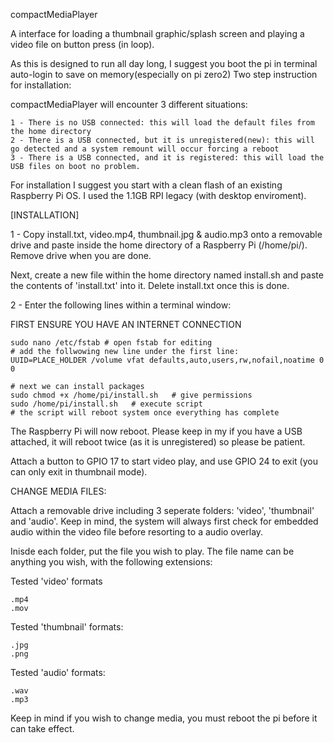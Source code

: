 compactMediaPlayer

A interface for loading a thumbnail graphic/splash screen and playing a video file on button press (in loop).

As this is designed to run all day long, I suggest you boot the pi in terminal auto-login to save on memory(especially on pi zero2)
Two step instruction for installation:

compactMediaPlayer will encounter 3 different situations:
    
    1 - There is no USB connected: this will load the default files from the home directory
    2 - There is a USB connected, but it is unregistered(new): this will go detected and a system remount will occur forcing a reboot
    3 - There is a USB connected, and it is registered: this will load the USB files on boot no problem.
    
For installation I suggest you start with a clean flash of an existing Raspberry Pi OS. I used the 1.1GB RPI legacy (with desktop enviroment).


[INSTALLATION]

1 - Copy install.txt, video.mp4, thumbnail.jpg & audio.mp3 onto a removable drive and paste inside the home directory of a Raspberry Pi (/home/pi/). Remove drive when you are done.

Next, create a new file within the home directory named install.sh and paste the contents of 'install.txt' into it. Delete install.txt once this is done.

2 - Enter the following lines within a terminal window:

FIRST ENSURE YOU HAVE AN INTERNET CONNECTION

    sudo nano /etc/fstab # open fstab for editing
    # add the follwowing new line under the first line:
    UUID=PLACE_HOLDER /volume vfat defaults,auto,users,rw,nofail,noatime 0 0
    
    # next we can install packages
    sudo chmod +x /home/pi/install.sh   # give permissions
    sudo /home/pi/install.sh   # execute script
    # the script will reboot system once everything has complete
    
The Raspberry Pi will now reboot. Please keep in my if you have a USB attached, it will reboot twice (as it is unregistered) so please be patient. 

Attach a button to GPIO 17 to start video play, and use GPIO 24 to exit (you can only exit in thumbnail mode).

CHANGE MEDIA FILES:

Attach a removable drive including 3 seperate folders: 'video', 'thumbnail' and 'audio'. 
Keep in mind, the system will always first check for embedded audio within the video file before resorting to a audio overlay.

Inisde each folder, put the file you wish to play. The file name can be anything you wish, with the following extensions:

Tested 'video' formats 
    
    .mp4
    .mov

Tested 'thumbnail' formats:  
   
    .jpg
    .png 

Tested 'audio' formats:
    
    .wav
    .mp3
Keep in mind if you wish to change media, you must reboot the pi before it can take effect.



